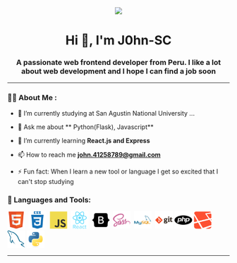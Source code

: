 <div id="header" align="center">
    <img src="https://media.giphy.com/media/QZkpIdieotn3i/giphy.gif" width="200" />
    <h1 align="center">Hi 👋, I'm J0hn-SC</h1>
    <h3 align="center">A passionate web frontend developer from Peru. I like a lot about web development and I hope I can find a job soon</h3>
</div>

---

### 👨‍💻 About Me :

- 🔭 I’m currently studying at San Agustin National University ...

- 💬 Ask me about ** Python(Flask), Javascript**

- 🌱 I’m currently learning **React.js and Express**

- 📫 How to reach me **john.41258789@gmail.com**

- ⚡ Fun fact: When I learn a new tool or language I get so excited that I can't stop studying






<div align="left">
    <h3>🔨 Languages and Tools:</h3>
    <div>
        <img src="https://github.com/devicons/devicon/blob/master/icons/html5/html5-original.svg" title="HTML5" alt="HTML" width="40" height="40"/>&nbsp;
        <img src="https://github.com/devicons/devicon/blob/master/icons/css3/css3-plain-wordmark.svg"  title="CSS3" alt="CSS" width="40" height="40"/>&nbsp;
        <img src="https://github.com/devicons/devicon/blob/master/icons/javascript/javascript-original.svg" title="JavaScript" alt="JavaScript" width="40" height="40"/>&nbsp;
        <img src="https://github.com/devicons/devicon/blob/master/icons/react/react-original-wordmark.svg" title="React" alt="React" width="40" height="40"/>&nbsp;
        <img src="https://github.com/devicons/devicon/blob/master/icons/bootstrap/bootstrap-plain.svg" title="Bootstrap" alt="Bootstrap" width="40" height="40"/>&nbsp;
        <img src="https://github.com/devicons/devicon/blob/master/icons/sass/sass-original.svg" title="Sass" alt="Sass" width="40" height="40"/>&nbsp;
        <img src="https://github.com/devicons/devicon/blob/master/icons/mysql/mysql-original-wordmark.svg" title="MySQL"  alt="MySQL" width="40" height="40"/>&nbsp;
        <img src="https://github.com/devicons/devicon/blob/master/icons/git/git-original-wordmark.svg" title="Git" **alt="Git" width="40" height="40"/>
        <img src="https://github.com/devicons/devicon/blob/master/icons/php/php-plain.svg" title="Git" **alt="Git" width="40" height="40"/>
        <img src="https://github.com/devicons/devicon/blob/master/icons/laravel/laravel-plain.svg" title="Git" **alt="Git" width="40" height="40"/>
        <img src="https://github.com/devicons/devicon/blob/master/icons/mysql/mysql-plain.svg" title="Git" **alt="Git" width="40" height="40"/>
        <img src="https://github.com/devicons/devicon/blob/master/icons/python/python-original.svg" title="Git" **alt="Git" width="40" height="40"/>
      </div>
</div>

---



